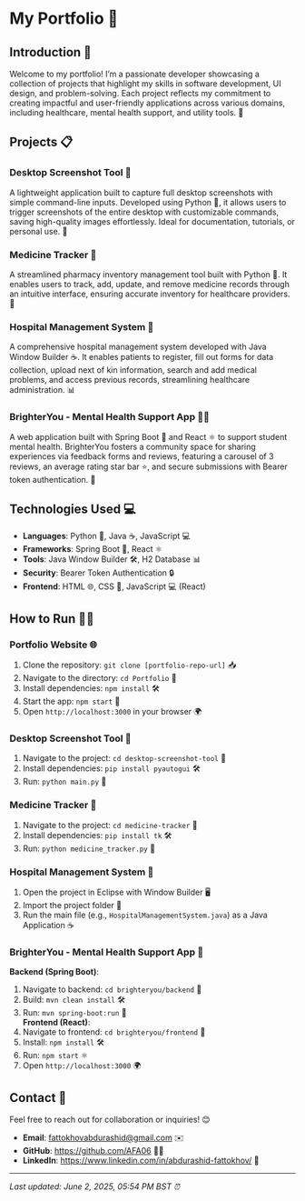 # My Portfolio 🌟

## Introduction 🎉
Welcome to my portfolio! I’m a passionate developer showcasing a collection of projects that highlight my skills in software development, UI design, and problem-solving. Each project reflects my commitment to creating impactful and user-friendly applications across various domains, including healthcare, mental health support, and utility tools. 🚀

## Projects 📋

### Desktop Screenshot Tool 📸
A lightweight application built to capture full desktop screenshots with simple command-line inputs. Developed using Python 🐍, it allows users to trigger screenshots of the entire desktop with customizable commands, saving high-quality images effortlessly. Ideal for documentation, tutorials, or personal use. 📝

### Medicine Tracker 💊
A streamlined pharmacy inventory management tool built with Python 🐍. It enables users to track, add, update, and remove medicine records through an intuitive interface, ensuring accurate inventory for healthcare providers. 🏥

### Hospital Management System 🏨
A comprehensive hospital management system developed with Java Window Builder ☕. It enables patients to register, fill out forms for data collection, upload next of kin information, search and add medical problems, and access previous records, streamlining healthcare administration. 📊

### BrighterYou - Mental Health Support App 🧠💬
A web application built with Spring Boot 🌱 and React ⚛️ to support student mental health. BrighterYou fosters a community space for sharing experiences via feedback forms and reviews, featuring a carousel of 3 reviews, an average rating star bar ⭐, and secure submissions with Bearer token authentication. 🌈

## Technologies Used 💻
- **Languages**: Python 🐍, Java ☕, JavaScript 💻  
- **Frameworks**: Spring Boot 🌱, React ⚛️  
- **Tools**: Java Window Builder 🛠️, H2 Database 📊  
- **Security**: Bearer Token Authentication 🔒  
- **Frontend**: HTML 🌐, CSS 🎨, JavaScript 💻 (React)

## How to Run 🏃‍♂️
### Portfolio Website 🌐
1. Clone the repository: `git clone [portfolio-repo-url]` 📥  
2. Navigate to the directory: `cd Portfolio` 📂  
3. Install dependencies: `npm install` 🛠️  
4. Start the app: `npm start` 🚀  
5. Open `http://localhost:3000` in your browser 🌍  

### Desktop Screenshot Tool 📸
1. Navigate to the project: `cd desktop-screenshot-tool` 📂  
2. Install dependencies: `pip install pyautogui` 🛠️  
3. Run: `python main.py` 🐍  

### Medicine Tracker 💊
1. Navigate to the project: `cd medicine-tracker` 📂  
2. Install dependencies: `pip install tk` 🛠️  
3. Run: `python medicine_tracker.py` 🐍  

### Hospital Management System 🏨
1. Open the project in Eclipse with Window Builder 🖥️  
2. Import the project folder 📂  
3. Run the main file (e.g., `HospitalManagementSystem.java`) as a Java Application ☕  

### BrighterYou - Mental Health Support App 🧠
**Backend (Spring Boot)**:  
1. Navigate to backend: `cd brighteryou/backend` 📂  
2. Build: `mvn clean install` 🛠️  
3. Run: `mvn spring-boot:run` 🌱  
**Frontend (React)**:  
1. Navigate to frontend: `cd brighteryou/frontend` 📂  
2. Install: `npm install` 🛠️  
3. Run: `npm start` ⚛️  
4. Open `http://localhost:3000` 🌍  

## Contact 📧
Feel free to reach out for collaboration or inquiries! 😊  
- **Email**: fattokhovabdurashid@gmail.com  ✉️  
- **GitHub**: https://github.com/AFA06  👨‍💻  
- **LinkedIn**: https://www.linkedin.com/in/abdurashid-fattokhov/ 💼  

---

*Last updated: June 2, 2025, 05:54 PM BST ⏰*